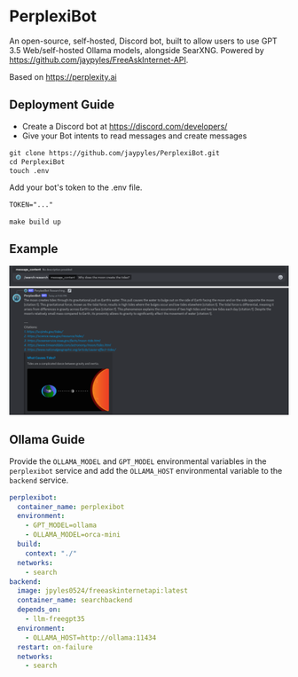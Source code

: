 # PerplexiBot

An open-source, self-hosted, Discord bot, built to allow users to use GPT 3.5 Web/self-hosted Ollama models, alongside SearXNG.
Powered by https://github.com/jaypyles/FreeAskInternet-API.

Based on https://perplexity.ai

## Deployment Guide

- Create a Discord bot at https://discord.com/developers/
- Give your Bot intents to read messages and create messages

```
git clone https://github.com/jaypyles/PerplexiBot.git
cd PerplexiBot
touch .env
```

Add your bot's token to the .env file.

```
TOKEN="..."
```

`make build up`

## Example

![send](https://github.com/jaypyles/PerplexiBot/blob/master/doc/send.png)
![response](https://github.com/jaypyles/PerplexiBot/blob/master/doc/response.png)

## Ollama Guide

Provide the `OLLAMA_MODEL` and `GPT_MODEL` environmental variables in the `perplexibot` service and add the `OLLAMA_HOST` environmental variable to the `backend` service.

```yml
perplexibot:
  container_name: perplexibot
  environment:
    - GPT_MODEL=ollama
    - OLLAMA_MODEL=orca-mini
  build:
    context: "./"
  networks:
    - search
backend:
  image: jpyles0524/freeaskinternetapi:latest
  container_name: searchbackend
  depends_on:
    - llm-freegpt35
  environment:
    - OLLAMA_HOST=http://ollama:11434
  restart: on-failure
  networks:
    - search
```
